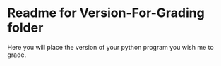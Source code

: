 # Readme for Version-For-Grading folder

Here you will place the version of your python program you wish me to grade.
